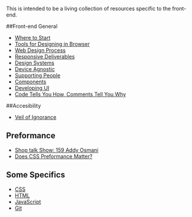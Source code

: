This is intended to be a living collection of resources specific to the front-end.

##Front-end General
- [Where to Start](http://trentwalton.com/2013/02/07/where-to-start/)
- [Tools for Designing in Browser](http://mrmrs.io/writing/2015/09/25/tools-for-designing-in-the-browser/)
- [Web Design Process](http://mrmrs.io/writing/2015/08/10/designing-for-the-web/)
- [Responsive Deliverables](http://daverupert.com/2013/04/responsive-deliverables/)
- [Design Systems](http://mrmrs.io/writing/2015/10/06/design-systems/)
- [Device Agnostic](http://trentwalton.com/2014/03/10/device-agnostic/)
- [Supporting People](http://mrmrs.io/writing/2015/09/01/supporting-people/)
- [Components](http://jxnblk.com/writing/posts/components/)
- [Developing UI](http://mrmrs.io/writing/2016/04/21/developing-ui/)
- [Code Tells You How, Comments Tell You Why](https://blog.codinghorror.com/code-tells-you-how-comments-tell-you-why/)

##Accesibility
- [Veil of Ignorance](http://mrmrs.io/writing/2016/03/23/the-veil-of-ignorance/)


## Preformance
- [Shop talk Show: 159 Addy Osmani](http://shoptalkshow.com/episodes/159-with-addy-osmani/)
- [Does CSS Preformance Matter?](http://mrmrs.io/writing/2014/12/18/caring/)

## Some Specifics
- [CSS](/css/README.md)
- [HTML](/html/README.md)
- [JavaScript](/js/README.md)
- [Git](/git/README.md)
